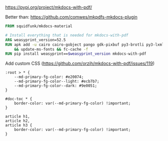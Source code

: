 https://pypi.org/project/mkdocs-with-pdf/

Better than: 
https://github.com/comwes/mkpdfs-mkdocs-plugin


```Dockerfile
FROM squidfunk/mkdocs-material

# Install everything that is needed for mkdocs-with-pdf
ARG weasyprint_version=52.5
RUN apk add -u cairo cairo-gobject pango gdk-pixbuf py3-brotli py3-lxml py3-cffi py3-pillow msttcorefonts-installer fontconfig zopfli py3-pip py3-pillow py3-cffi py3-brotli gcc musl-dev python3-dev pango py3-pip gcc musl-dev python3-dev pango zlib-dev jpeg-dev openjpeg-dev g++ libffi-dev \
	&& update-ms-fonts && fc-cache -f
RUN pip install weasyprint==$weasyprint_version mkdocs-with-pdf

```

Add custom CSS (https://github.com/orzih/mkdocs-with-pdf/issues/119)
```
:root > * {
	--md-primary-fg-color: #e20074;
	--md-primary-fg-color--light: #ecb7b7;
	--md-primary-fg-color--dark: #9e0051;
}

#doc-toc * {
	border-color: var(--md-primary-fg-color) !important;
}

article h1,
article h2,
article h3 {
	border-color: var(--md-primary-fg-color) !important;
}

```
